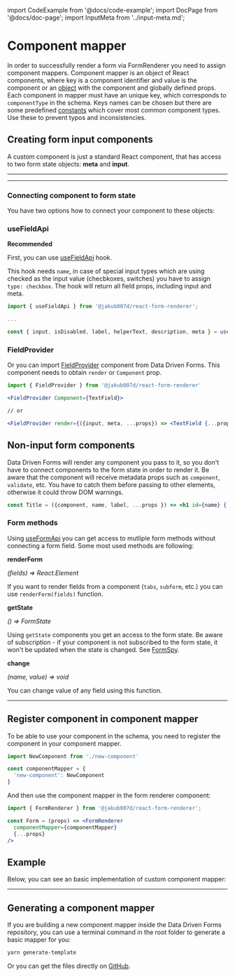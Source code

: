 import CodeExample from '@docs/code-example';
import DocPage from '@docs/doc-page';
import InputMeta from '../input-meta.md';

<DocPage>

# Component mapper

In order to successfully render a form via FormRenderer you need to assign component mappers. Component mapper is an object of React components, where key is a component identifier and value is the component or an [object](/mappers/global-component-props) with the component and globally defined props. Each component in mapper must have an unique key, which corresponds to `componentType` in the schema. Keys names can be chosen but there are some predefined [constants](/schema/constants#componenttypes) which cover most common component types. Use these to prevent typos and inconsistencies.

## Creating form input components

A custom component is just a standard React component, that has access to two form state objects: **meta** and **input**.

---

<InputMeta />

---

### Connecting component to form state

You have two options how to connect your component to these objects:

### useFieldApi

**Recommended**

First, you can use [useFieldApi](/hooks/use-field-api) hook.

This hook needs `name`, in case of special input types which are using checked as the input value (checbkoxes, switches) you have to assign `type: checkbox`. The hook will return all field props, including input and meta.

```jsx
import { useFieldApi } from '@jakub007d/react-form-renderer';

...

const { input, isDisabled, label, helperText, description, meta } = useFieldApi(props);
```

### FieldProvider

Or you can import [FieldProvider](/components/field-provider) component from Data Driven Forms. This component needs to obtain `render` or `Component` prop.

```jsx
import { FieldProvider } from '@jakub007d/react-form-renderer'

<FieldProvider Component={TextField}>

// or

<FieldProvider render={({input, meta, ...props}) => <TextField {...props} input={input} meta={meta}>}>
```

## Non-input form components

Data Driven Forms will render any component you pass to it, so you don't have to connect components to the form state in order to render it. Be aware that the component will receive metadata props such as `component`, `validate`, etc. You have to catch them before passing to other elements, otherwise it could throw DOM warnings.

```jsx
const Title = ({component, name, label, ...props }) => <h1 id={name} {...props}>{label}</h1>
```

### Form methods

Using [useFormApi](/hooks/use-form-api) you can get access to mutliple form methods without connecting a form field. Some most used methods are following:

**renderForm**

*(fields) => React.Element*

If you want to render fields from a component (`tabs`, `subform`, etc.) you can use `renderForm(fields)` function.

**getState**

*() => FormState*

Using `getState` components you get an access to the form state. Be aware of subscription - if your component is not subscribed to the form state, it won't be updated when the state is changed. See [FormSpy](/components/form-spy).

**change**

*(name, value) => void*

You can change value of any field using this function.

---

## Register component in component mapper

To be able to use your component in the schema, you need to register the component in your component mapper.

```jsx
import NewComponent from './new-component'

const componentMapper = {
  'new-component': NewComponent
}
```

And then use the component mapper in the form renderer component:

```jsx
import { FormRenderer } from '@jakub007d/react-form-renderer';

const Form = (props) => <FormRenderer
  componentMapper={componentMapper}
  {...props}
/>
```

## Example

Below, you can see an basic implementation of custom component mapper:

<CodeExample
  source="components/component-mapper/form-fields-mapper"
  mode="preview"
/>

---

## Generating a component mapper

If you are building a new component mapper inside the Data Driven Forms repository, you can use a terminal command in the root folder to generate a basic mapper for you:

```bash
yarn generate-template
```

Or you can get the files directly on [GitHub](https://github.com/data-driven-forms/react-forms/tree/master/templates).

</DocPage>